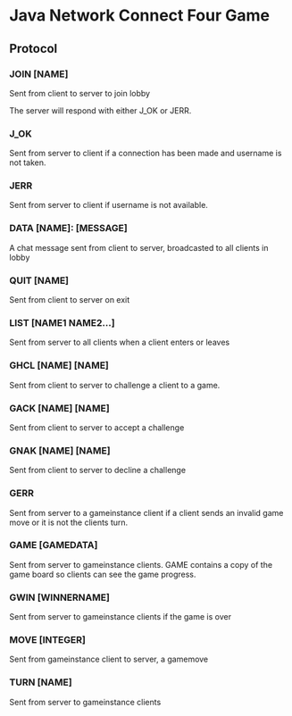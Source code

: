# Java Network Connect Four Game 

## Protocol

### JOIN [NAME]
Sent from client to server to join lobby

The server will respond with either J_OK or JERR.

### J_OK
Sent from server to client if a connection has been made and username is not taken.

### JERR
Sent from server to client if username is not available.

### DATA [NAME]: [MESSAGE]
A chat message sent from client to server, broadcasted to all clients in lobby

### QUIT [NAME]
Sent from client to server on exit

### LIST [NAME1 NAME2...]
Sent from server to all clients when a client enters or leaves

### GHCL [NAME] [NAME]
Sent from client to server to challenge a client to a game.

### GACK [NAME] [NAME]
Sent from client to server to accept a challenge

### GNAK [NAME] [NAME]
Sent from client to server to decline a challenge

### GERR
Sent from server to a gameinstance client if a client sends an invalid game move or it is not the clients turn.

### GAME [GAMEDATA]
Sent from server to gameinstance clients. GAME contains a copy of the game board so clients can see the game progress.

### GWIN [WINNERNAME]
Sent from server to gameinstance clients if the game is over

### MOVE [INTEGER]
Sent from gameinstance client to server, a gamemove

### TURN [NAME]
Sent from server to gameinstance clients